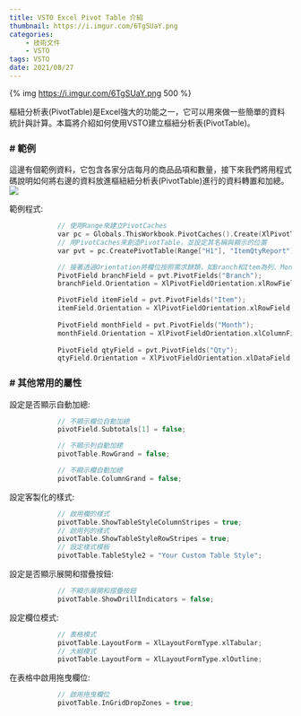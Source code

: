 ```yaml
---
title: VSTO Excel Pivot Table 介紹
thumbnail: https://i.imgur.com/6TgSUaY.png
categories: 
	- 技術文件
	- VSTO
tags: VSTO
date: 2021/08/27
---
```


{% img https://i.imgur.com/6TgSUaY.png 500 %}

樞紐分析表(PivotTable)是Excel強大的功能之一，它可以用來做一些簡單的資料統計與計算。本篇將介紹如何使用VSTO建立樞紐分析表(PivotTable)。

<!-- more --> 
### # 範例
這邊有個範例資料，它包含各家分店每月的商品品項和數量，接下來我們將用程式碼說明如何將右邊的資料放進樞紐紐分析表(PivotTable)進行的資料轉置和加總。
![](https://imgur.com/XGtw8Cc.png)

範例程式:
```c
            // 使用Range來建立PivotCaches
            var pc = Globals.ThisWorkbook.PivotCaches().Create(XlPivotTableSourceType.xlDatabase, ItemQtyListObjects.Range);
            // 用PivotCaches來創造PivotTable，並設定其名稱與顯示的位置
            var pvt = pc.CreatePivotTable(Range["H1"], "ItemQtyReport");

            // 接著透過Orientation將欄位按照需求歸類，如Branch和Item為列、Month為欄、Qrt為值
            PivotField branchField = pvt.PivotFields("Branch");
            branchField.Orientation = XlPivotFieldOrientation.xlRowField;

            PivotField itemField = pvt.PivotFields("Item");
            itemField.Orientation = XlPivotFieldOrientation.xlRowField;
            
            PivotField monthField = pvt.PivotFields("Month");
            monthField.Orientation = XlPivotFieldOrientation.xlColumnField;
            
            PivotField qtyField = pvt.PivotFields("Qty");
            qtyField.Orientation = XlPivotFieldOrientation.xlDataField;

```
### # 其他常用的屬性

設定是否顯示自動加總:
```c
            // 不顯示欄位自動加總
            pivotField.Subtotals[1] = false;

            // 不顯示列自動加總
            pivotTable.RowGrand = false;

            // 不顯示欄自動加總
            pivotTable.ColumnGrand = false;

```

設定客製化的樣式:
```c
            // 啟用欄的樣式
            pivotTable.ShowTableStyleColumnStripes = true;
            // 啟用列的樣式
            pivotTable.ShowTableStyleRowStripes = true;
            // 設定樣式模板
            pivotTable.TableStyle2 = "Your Custom Table Style";

```

設定是否顯示展開和摺疊按鈕:
```c
            // 不顯示展開和摺疊按鈕
            pivotTable.ShowDrillIndicators = false;

```

設定欄位模式:
```c
            // 表格模式
            pivotTable.LayoutForm = XlLayoutFormType.xlTabular;
            // 大綱模式
            pivotTable.LayoutForm = XlLayoutFormType.xlOutline;

```

在表格中啟用拖曳欄位:
```c
            // 啟用拖曳欄位
            pivotTable.InGridDropZones = true;
```
